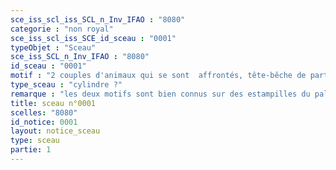 ```yaml
---
sce_iss_scl_iss_SCL_n_Inv_IFAO : "8080"
categorie : "non royal"
sce_iss_scl_iss_SCE_id_sceau : "0001"
typeObjet : "Sceau"
sce_iss_SCL_n_Inv_IFAO : "8080"
id_sceau : "0001"
motif : "2 couples d'animaux qui se sont  affrontés, tête-bêche de part et d'autre d'une ligne horizontale : 2 oiseaux, le cou ployé et les ailes étendues, et probablement deux faucons autour d'un signe ‘nḫ"
type_sceau : "cylindre ?"
remarque : "les deux motifs sont bien connus sur des estampilles du palais et de la nécropole. Étant donné les dimensions, il doit plutôt s'agir d'un cylindre."
title: sceau n°0001
scelles: "8080"
id_notice: 0001
layout: notice_sceau
type: sceau
partie: 1
---
```

